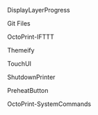 DisplayLayerProgress

Git Files

OctoPrint-IFTTT

Themeify

TouchUI

ShutdownPrinter

PreheatButton

OctoPrint-SystemCommands
